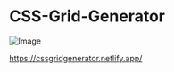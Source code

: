 # CSS-Grid-Generator
![Image](https://github.com/user-attachments/assets/d5be938c-3bd9-4b89-bf92-433d71ca43ae)

https://cssgridgenerator.netlify.app/
